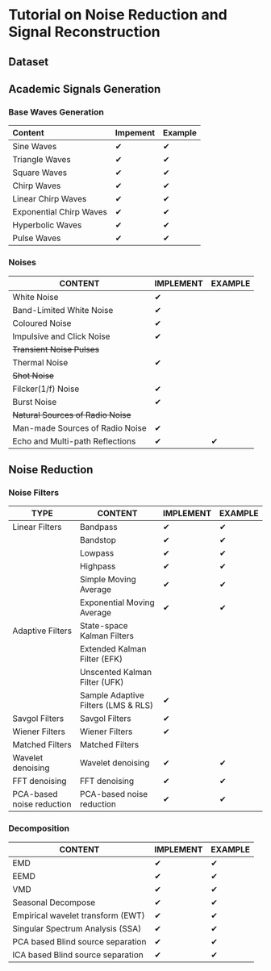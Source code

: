 # Tutorial on Noise Reduction and Signal Reconstruction

## Dataset 

## Academic Signals Generation

### Base Waves Generation

| Content                 | Impement | Example  |
| :---------------------- | -------- | -------- |
| Sine Waves              | &#10004; | &#10004; |
| Triangle Waves          | &#10004; | &#10004; |
| Square Waves            | &#10004; | &#10004; |
| Chirp Waves             | &#10004; | &#10004; |
| Linear Chirp Waves      | &#10004; | &#10004; |
| Exponential Chirp Waves | &#10004; | &#10004; |
| Hyperbolic Waves        | &#10004; | &#10004; |
| Pulse Waves             | &#10004; | &#10004; |

### Noises

| CONTENT                            | IMPLEMENT | EXAMPLE  |
| ---------------------------------- | --------- | -------- |
| White Noise                        | &#10004;  |          |
| Band-Limited White Noise           | &#10004;  |          |
| Coloured Noise                     | &#10004;  |          |
| Impulsive and Click Noise          | &#10004;  |          |
| ~~Transient Noise Pulses~~         |           |          |
| Thermal Noise                      | &#10004;  |          |
| ~~Shot Noise~~                     |           |          |
| Filcker(1/f) Noise                 | &#10004;  |          |
| Burst Noise                        | &#10004;  |          |
| ~~Natural Sources of Radio Noise~~ |           |          |
| Man-made Sources of Radio Noise    | &#10004;  |          |
| Echo and Multi-path Reflections    | &#10004;  | &#10004; |

## Noise Reduction

### Noise Filters

| TYPE                      | CONTENT                             | IMPLEMENT | EXAMPLE  |
| ------------------------- | ----------------------------------- | --------- | -------- |
| Linear Filters            | Bandpass                            | &#10004;  | &#10004; |
|                           | Bandstop                            | &#10004;  | &#10004; |
|                           | Lowpass                             | &#10004;  | &#10004; |
|                           | Highpass                            | &#10004;  | &#10004; |
|                           | Simple Moving Average               | &#10004;  | &#10004; |
|                           | Exponential Moving Average          | &#10004;  | &#10004; |
| Adaptive Filters          | State-space Kalman Filters          |           |          |
|                           | Extended Kalman Filter (EFK)        |           |          |
|                           | Unscented Kalman Filter (UFK)       |           |          |
|                           | Sample Adaptive Filters (LMS & RLS) | &#10004;  |          |
| Savgol Filters            | Savgol Filters                      | &#10004;  |          |
| Wiener Filters            | Wiener Filters                      | &#10004;  |          |
| Matched Filters           | Matched Filters                     |           |          |
| Wavelet denoising         | Wavelet denoising                   | &#10004;  | &#10004; |
| FFT denoising             | FFT denoising                       | &#10004;  | &#10004; |
| PCA-based noise reduction | PCA-based noise reduction           | &#10004;  | &#10004; |

### Decomposition

| CONTENT                           | IMPLEMENT | EXAMPLE  |
| --------------------------------- | --------- | -------- |
| EMD                               | &#10004;  | &#10004; |
| EEMD                              | &#10004;  | &#10004; |
| VMD                               | &#10004;  | &#10004; |
| Seasonal Decompose                | &#10004;  | &#10004; |
| Empirical wavelet transform (EWT) | &#10004;  | &#10004; |
| Singular Spectrum Analysis (SSA)  | &#10004;  | &#10004; |
| PCA based Blind source separation | &#10004;  | &#10004; |
| ICA based Blind source separation | &#10004;  | &#10004; |









